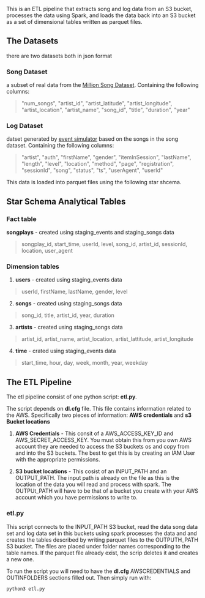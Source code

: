 This is an ETL pipeline that extracts song and log data from an S3 bucket, processes the data using Spark, and loads the data back into an S3 bucket as a set of dimensional tables written as parquet files.

## The Datasets
there are two datasets both in json format

### Song Dataset
a subset of real data from the [Million Song Dataset](http://millionsongdataset.com/).
Containing the following columns:
> "num_songs", "artist_id", "artist_latitude", "artist_longitude", "artist_location", "artist_name", "song_id", "title", "duration", "year"

### Log Dataset
datset generated by [event simulator](https://github.com/Interana/eventsim) based on the songs in the song dataset.
Containing the following columns:
> "artist", "auth", "firstName", "gender", "itemInSession", "lastName", "length", "level", "location", "method", "page", "registration", "sessionId", "song", "status", "ts", "userAgent", "userId"

This data is loaded into parquet files using the following star shcema.

## Star Schema Analytical Tables

### Fact table
**songplays** - created using staging_events and staging_songs data
> songplay_id, start_time, userId, level, song_id, artist_id, sessionId, location, user_agent

### Dimension tables

1. **users** - created using staging_events data
> userId, firstName, lastName, gender, level

2. **songs** - created using staging_songs data
> song_id, title, artist_id, year, duration

3. **artists** - created using staging_songs data
> artist_id, artist_name, artist_location, artist_lattitude, artist_longitude

4. **time** - crated using staging_events data
> start_time, hour, day, week, month, year, weekday

## The ETL Pipeline
The etl pipeline consist of one python script: **etl.py**.

The script depends on **dl.cfg** file. This file contains information related to the AWS. Specifically two pieces of information: **AWS credentials** and **s3 Bucket locations**

1. **AWS Credentials** - This consit of a AWS_ACCESS_KEY_ID and AWS_SECRET_ACCESS_KEY. You must obtain this from you own AWS account they are needed to access the S3 buckets os and copy from and into the S3 buckets. The best to get this is by creating an IAM User with the appropriate permissions.

2. **S3 bucket locations** - This cosist of an INPUT_PATH and an OUTPUT_PATH. The input path is already on the file as this is the location of the data you will read and process with spark. The OUTPUt_PATH will have to be that of a bucket you create with your AWS account which you have permissions to write to.

### etl.py
This script connects to the INPUT_PATH S3 bucket, read the data song data set and log data set in this buckets using spark processes the data and and creates the tables described by writing parquet files to the OUTPUTH_PATH S3 bucket. The files are placed under folder names corresponding to the table names. If the parquet file already exist, the scrip deletes it and creates a new one.

To run the script you will need to have the **dl.cfg** AWSCREDENTIALS and OUTINFOLDERS sections filled out. Then simply run with:
```
python3 etl.py
```

